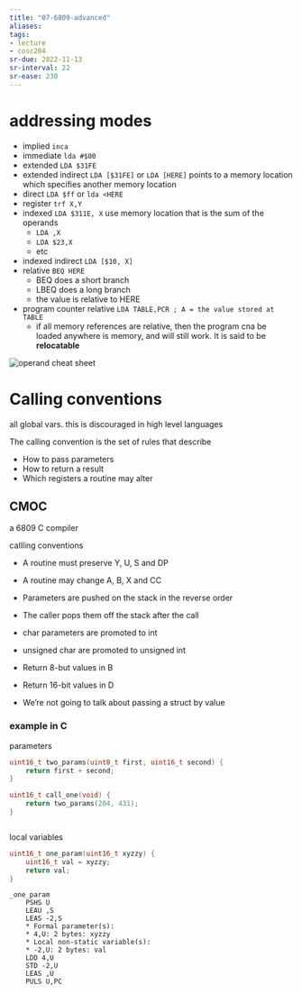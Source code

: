 ```yaml
---
title: "07-6809-advanced"
aliases: 
tags: 
- lecture
- cosc204
sr-due: 2022-11-13
sr-interval: 22
sr-ease: 230
---
```


# addressing modes
- implied `inca`
- immediate `lda #$00`
- extended `LDA $31FE` 
- extended indirect `LDA [$31FE]` or `LDA [HERE]` points to a memory location which specifies another memory location
- direct `LDA $ff` or `lda <HERE`
- register `trf X,Y`
- indexed `LDA $311E, X` use memory location that is the sum of the operands
	- `LDA ,X`
	- `LDA $23,X`
	- etc
- indexed indirect `LDA [$10, X]`
- relative `BEQ HERE`
	- BEQ does a short branch
	- LBEQ does a long branch
	- the value is relative to HERE
- program counter relative `LDA TABLE,PCR ; A = the value stored at TABLE`
	- if all memory references are relative, then the program cna be loaded anywhere is memory, and will still work. It is said to be **relocatable**

![operand cheat sheet](https://i.imgur.com/mA7Y8bE.png)

# Calling conventions
all global vars. this is discouraged in high level languages

The calling convention is the set of rules that describe 
- How to pass parameters 
- How to return a result 
- Which registers a routine may alter

## CMOC
a 6809 C compiler

callling conventions
- A routine must preserve Y, U, S and DP 
- A routine may change A, B, X and CC 

- Parameters are pushed on the stack in the reverse order 
- The caller pops them off the stack after the call 

- char parameters are promoted to int 
- unsigned char are promoted to unsigned int 

- Return 8-but values in B 
- Return 16-bit values in D 

- We’re not going to talk about passing a struct by value

### example in C
parameters
``` c
uint16_t two_params(uint8_t first, uint16_t second) { 
	return first + second; 
} 

uint16_t call_one(void) { 
	return two_params(204, 431); 
}
```

```
```

local variables

``` c
uint16_t one_param(uint16_t xyzzy) { 
	uint16_t val = xyzzy; 
	return val; 
}
```

```
_one_param 
	PSHS U 
	LEAU ,S 
	LEAS -2,S 
	* Formal parameter(s): 
	* 4,U: 2 bytes: xyzzy 
	* Local non-static variable(s): 
	* -2,U: 2 bytes: val 
	LDD 4,U 
	STD -2,U 
	LEAS ,U 
	PULS U,PC
```
